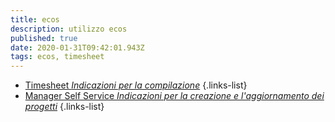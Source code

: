 ```yaml
---
title: ecos
description: utilizzo ecos
published: true
date: 2020-01-31T09:42:01.943Z
tags: ecos, timesheet
---
```


- [Timesheet *Indicazioni per la compilazione*](/home/training/tableOfContents)
{.links-list}
- [Manager Self Service *Indicazioni per la creazione e l'aggiornamento dei progetti*](/home/training/tableOfContents)
{.links-list}